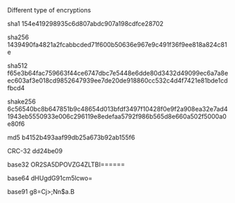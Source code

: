 Different type of encryptions

sha1
154e419298935c6d807abdc907a198cdfce28702

sha256
1439490fa4821a2fcabbcded71f600b50636e967e9c491f36f9ee818a824c81e

sha512
f65e3b64fac759663f44ce6747dbc7e5448e6dde80d3432d49099ec6a7a8eec603af3e018cd9852647939ee7de20de918860cc532c4d4f7421e81bde1cdfbcd4

shake256
6c56540bc8b647851b9c48654d013bfdf3497f10428f0e9f2a908ea32e7ad41943eb5550933e006c296119e8edefaa5792f986b565d8e660a502f5000a0e80f6

md5
b4152b493aaf99db25a673b92ab155f6

CRC-32
dd24be09

base32
OR2SA5DPOVZG4ZLTBI======

base64
dHUgdG91cm5lcwo=

base91
g8=Cj>;Nn$a.B
